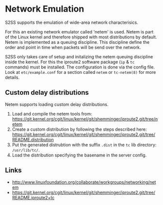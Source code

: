 # Network Emulation

S2SS supports the emulation of wide-area network characterisics.

For this an existing network emulator called 'netem' is used.
Netem is part of the Linux kernel and therefore shipped with most distributions by default.
Netem is implemented as a queuing discipline.
This discipline define the order and point in time when packets will be send over the network.

S2SS only takes care of setup and initalizing the netem queuing discipline inside the kernel.
For this the iproute2 software package (`ip` & `tc` commands) must be installed.
The configuration is done via the config file.
Look at `etc/example.conf` for a section called `netem` or `tc-netem(8)` for more details.

## Custom delay distributions

Netem supports loading custom delay distributions.

1. Load and compile the netem tools from:
   https://git.kernel.org/cgit/linux/kernel/git/shemminger/iproute2.git/tree/netem
2. Create a custom distribution by following the steps described here:
   https://git.kernel.org/cgit/linux/kernel/git/shemminger/iproute2.git/tree/README.distribution
3. Put the generated distrubtion with the suffix `.dist` in the `tc` lib directory:  `/usr/lib/tc/`.
4. Load the distribution specifying the basename in the server config.

## Links

 - http://www.linuxfoundation.org/collaborate/workgroups/networking/netem
 - https://git.kernel.org/cgit/linux/kernel/git/shemminger/iproute2.git/tree/README.iproute2+tc

